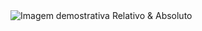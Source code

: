  <img align="center" src="https://i.imgur.com/gwQdVgh.png" alt="Imagem demostrativa Relativo & Absoluto">
